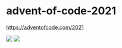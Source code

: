 # advent-of-code-2021
https://adventofcode.com/2021

![](https://img.shields.io/badge/day%20📅-21-blue)
![](https://img.shields.io/badge/stars%20⭐-22-yellow)

